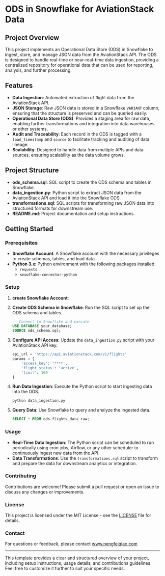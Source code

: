 
# ODS in Snowflake for AviationStack Data

## Project Overview

This project implements an Operational Data Store (ODS) in Snowflake to ingest, store, and manage JSON data from the AviationStack API. The ODS is designed to handle real-time or near-real-time data ingestion, providing a centralized repository for operational data that can be used for reporting, analysis, and further processing.

## Features

- **Data Ingestion**: Automated extraction of flight data from the AviationStack API.
- **JSON Storage**: Raw JSON data is stored in a Snowflake `VARIANT` column, ensuring that the structure is preserved and can be queried easily.
- **Operational Data Store (ODS)**: Provides a staging area for raw data, enabling further transformations and integration into data warehouses or other systems.
- **Audit and Traceability**: Each record in the ODS is tagged with a `load_timestamp` and `source` to facilitate tracking and auditing of data lineage.
- **Scalability**: Designed to handle data from multiple APIs and data sources, ensuring scalability as the data volume grows.

## Project Structure

- **ods_schema.sql**: SQL script to create the ODS schema and tables in Snowflake.
- **data_ingestion.py**: Python script to extract JSON data from the AviationStack API and load it into the Snowflake ODS.
- **transformations.sql**: SQL scripts for transforming raw JSON data into structured formats for downstream use.
- **README.md**: Project documentation and setup instructions.

## Getting Started

### Prerequisites

- **Snowflake Account**: A Snowflake account with the necessary privileges to create schemas, tables, and load data.
- **Python 3.x**: Python environment with the following packages installed:
  - `requests`
  - `snowflake-connector-python`

### Setup

1. **create Snowflake Account**:

2. **Create ODS Schema in Snowflake**:
   Run the SQL script to set up the ODS schema and tables.
   ```sql
   -- Connect to Snowflake and execute
   USE DATABASE your_database;
   SOURCE ods_schema.sql;
   ```

3. **Configure API Access**:
   Update the `data_ingestion.py` script with your AviationStack API key.
   ```python
   api_url = 'https://api.aviationstack.com/v1/flights'
   params = {
       'access_key': '****',  
       'flight_status': 'active',
       'limit': 100
   }
   ```

4. **Run Data Ingestion**:
   Execute the Python script to start ingesting data into the ODS.
   ```bash
   python data_ingestion.py
   ```

5. **Query Data**:
   Use Snowflake to query and analyze the ingested data.
   ```sql
   SELECT * FROM ods.flights_data_raw;
   ```

### Usage

- **Real-Time Data Ingestion**: The Python script can be scheduled to run periodically using cron jobs, Airflow, or any other scheduler to continuously ingest new data from the API.
- **Data Transformations**: Use the `transformations.sql` script to transform and prepare the data for downstream analytics or integration.

### Contributing

Contributions are welcome! Please submit a pull request or open an issue to discuss any changes or improvements.

### License

This project is licensed under the MIT License - see the [LICENSE](LICENSE) file for details.

### Contact

For questions or feedback, please contact www.pengfeiqiao.com

---

This template provides a clear and structured overview of your project, including setup instructions, usage details, and contributions guidelines. Feel free to customize it further to suit your specific needs.